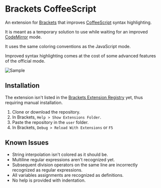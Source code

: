 # Brackets CoffeeScript
An extension for [Brackets](https://github.com/adobe/brackets) that improves [CoffeeScript](https://github.com/jashkenas/coffeescript) syntax highlighting.

It is meant as a temporary solution to use while waiting for an improved [CodeMirror](https://github.com/codemirror/CodeMirror) mode.

It uses the same coloring conventions as the JavaScript mode.

Improved syntax highlighting comes at the cost of some advanced features of the official mode.

![Sample](http://i.imgur.com/Pu2v415.png)

## Installation
The extension isn't listed in the [Brackets Extension Registry](https://brackets-registry.aboutweb.com/) yet, thus requiring manual installation.

1. Clone or download the repository.
2. In Brackets, `Help > Show Extensions Folder`.
3. Paste the repository in the `user` folder.
4. In Brackets, `Debug > Reload With Extensions` or `F5`

## Known Issues
* String interpolation isn't colored as it should be.
* Multiline regular expressions aren't recognized yet.
* Subsequent division operators on the same line are incorrectly recognized as regular expressions.
* All variables assignments are recognized as definitions.
* No help is provided with indentation.
